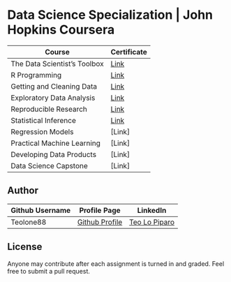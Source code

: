 # Data Science Specialization | John Hopkins Coursera

Course | Certificate
--- | --- 
The Data Scientist’s Toolbox | [Link](https://www.coursera.org/account/accomplishments/verify/B5CDAAH836UW)
R Programming | [Link](https://www.coursera.org/account/accomplishments/verify/WJH5PTDX7VJA)
Getting and Cleaning Data | [Link](https://www.coursera.org/account/accomplishments/verify/JZ7AZ2T327R8) 
Exploratory Data Analysis | [Link](https://www.coursera.org/account/accomplishments/certificate/DVSKLK3CD2X4)
Reproducible Research | [Link](https://www.coursera.org/account/accomplishments/certificate/ZDBNWWHTPA32)
Statistical Inference | [Link](https://www.coursera.org/account/accomplishments/certificate/Z9SQJ4TNJ9XW) 
Regression Models | [Link]
Practical Machine Learning | [Link]
Developing Data Products | [Link]
Data Science Capstone | [Link]


## Author
Github Username | Profile Page | LinkedIn
--- | --- | ---
Teolone88 | [Github Profile](https://github.com/Teolone88) | [Teo Lo Piparo](https://www.linkedin.com/in/teo-lo-piparo-72440b55/)

## License
Anyone may contribute after each assignment is turned in and graded. Feel free to submit a pull request. 

